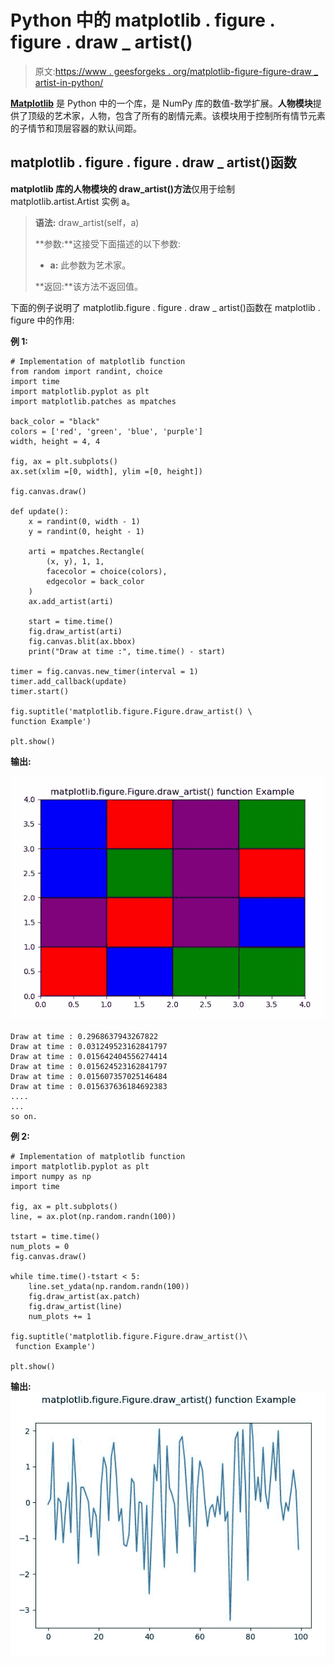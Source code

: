 # Python 中的 matplotlib . figure . figure . draw _ artist()

> 原文:[https://www . geesforgeks . org/matplotlib-figure-figure-draw _ artist-in-python/](https://www.geeksforgeeks.org/matplotlib-figure-figure-draw_artist-in-python/)

**[Matplotlib](https://www.geeksforgeeks.org/python-introduction-matplotlib/)** 是 Python 中的一个库，是 NumPy 库的数值-数学扩展。**人物模块**提供了顶级的艺术家，人物，包含了所有的剧情元素。该模块用于控制所有情节元素的子情节和顶层容器的默认间距。

## matplotlib . figure . figure . draw _ artist()函数

**matplotlib 库的人物模块的 draw_artist()方法**仅用于绘制 matplotlib.artist.Artist 实例 a。

> **语法:** draw_artist(self，a)
> 
> **参数:**这接受下面描述的以下参数:
> 
> *   **a:** 此参数为艺术家。
> 
> **返回:**该方法不返回值。

下面的例子说明了 matplotlib.figure . figure . draw _ artist()函数在 matplotlib . figure 中的作用:

**例 1:**

```
# Implementation of matplotlib function 
from random import randint, choice
import time
import matplotlib.pyplot as plt
import matplotlib.patches as mpatches

back_color = "black"
colors = ['red', 'green', 'blue', 'purple']
width, height = 4, 4

fig, ax = plt.subplots()
ax.set(xlim =[0, width], ylim =[0, height])

fig.canvas.draw()

def update():
    x = randint(0, width - 1)
    y = randint(0, height - 1)

    arti = mpatches.Rectangle(
        (x, y), 1, 1,
        facecolor = choice(colors),
        edgecolor = back_color
    )
    ax.add_artist(arti)

    start = time.time()
    fig.draw_artist(arti)
    fig.canvas.blit(ax.bbox)
    print("Draw at time :", time.time() - start)

timer = fig.canvas.new_timer(interval = 1)
timer.add_callback(update)
timer.start()

fig.suptitle('matplotlib.figure.Figure.draw_artist() \
function Example') 

plt.show()
```

**输出:**

![](img/b9bcceb218bfe4a8b9bc3790009c9e27.png)

```
Draw at time : 0.2968637943267822
Draw at time : 0.031249523162841797
Draw at time : 0.015642404556274414
Draw at time : 0.015624523162841797
Draw at time : 0.015607357025146484
Draw at time : 0.015637636184692383
....
...
so on.

```

**例 2:**

```
# Implementation of matplotlib function 
import matplotlib.pyplot as plt
import numpy as np
import time

fig, ax = plt.subplots()
line, = ax.plot(np.random.randn(100))

tstart = time.time()
num_plots = 0
fig.canvas.draw()

while time.time()-tstart < 5:
    line.set_ydata(np.random.randn(100))
    fig.draw_artist(ax.patch)
    fig.draw_artist(line)
    num_plots += 1

fig.suptitle('matplotlib.figure.Figure.draw_artist()\
 function Example') 

plt.show()
```

**输出:**
![](img/2599c095c4cf5b3eac6bb6f4259156b3.png)